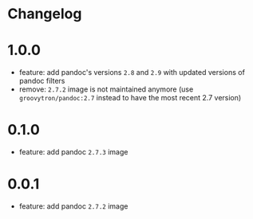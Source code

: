 # Changelog

# 1.0.0

- feature: add pandoc's versions `2.8` and `2.9` with updated versions of pandoc filters
- remove: `2.7.2` image is not maintained anymore (use `groovytron/pandoc:2.7` instead to have the most recent 2.7 version)

# 0.1.0

- feature: add pandoc `2.7.3` image

# 0.0.1

- feature: add pandoc `2.7.2` image
